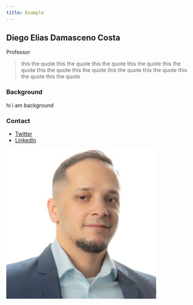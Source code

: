 ```yaml
---
title: Example
---
```


## Diego Elias Damasceno Costa

Professor

>this the quote  this the quote  this the quote  this the quote  this the quote  this the quote  this the quote  this the quote  this the quote  this the quote  this the quote 

### Background
hi i am background

### Contact
- [Twitter](#)
- [LinkedIn](#)

![Top down view of walnut card tray with embedded magnets and card groove.](../../../static/img/diego-elias-damasceno-costa.jpg)

